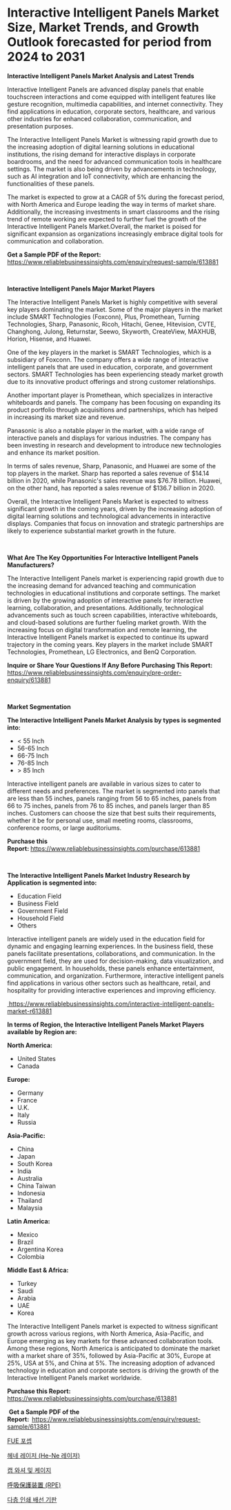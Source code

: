 <p><h1>Interactive Intelligent Panels Market Size, Market Trends, and Growth Outlook forecasted for period from 2024 to 2031</h1></p><p><strong>Interactive Intelligent Panels Market Analysis and Latest Trends</strong></p>
<p><p>Interactive Intelligent Panels are advanced display panels that enable touchscreen interactions and come equipped with intelligent features like gesture recognition, multimedia capabilities, and internet connectivity. They find applications in education, corporate sectors, healthcare, and various other industries for enhanced collaboration, communication, and presentation purposes.</p><p>The Interactive Intelligent Panels Market is witnessing rapid growth due to the increasing adoption of digital learning solutions in educational institutions, the rising demand for interactive displays in corporate boardrooms, and the need for advanced communication tools in healthcare settings. The market is also being driven by advancements in technology, such as AI integration and IoT connectivity, which are enhancing the functionalities of these panels.</p><p>The market is expected to grow at a CAGR of 5% during the forecast period, with North America and Europe leading the way in terms of market share. Additionally, the increasing investments in smart classrooms and the rising trend of remote working are expected to further fuel the growth of the Interactive Intelligent Panels Market.Overall, the market is poised for significant expansion as organizations increasingly embrace digital tools for communication and collaboration.</p></p>
<p><strong>Get a Sample PDF of the Report:&nbsp;</strong> <a href="https://www.reliablebusinessinsights.com/enquiry/request-sample/613881">https://www.reliablebusinessinsights.com/enquiry/request-sample/613881</a></p>
<p>&nbsp;</p>
<p><strong>Interactive Intelligent Panels Major Market Players</strong></p>
<p><p>The Interactive Intelligent Panels Market is highly competitive with several key players dominating the market. Some of the major players in the market include SMART Technologies (Foxconn), Plus, Promethean, Turning Technologies, Sharp, Panasonic, Ricoh, Hitachi, Genee, Hitevision, CVTE, Changhong, Julong, Returnstar, Seewo, Skyworth, CreateView, MAXHUB, Horion, Hisense, and Huawei.</p><p>One of the key players in the market is SMART Technologies, which is a subsidiary of Foxconn. The company offers a wide range of interactive intelligent panels that are used in education, corporate, and government sectors. SMART Technologies has been experiencing steady market growth due to its innovative product offerings and strong customer relationships.</p><p>Another important player is Promethean, which specializes in interactive whiteboards and panels. The company has been focusing on expanding its product portfolio through acquisitions and partnerships, which has helped in increasing its market size and revenue.</p><p>Panasonic is also a notable player in the market, with a wide range of interactive panels and displays for various industries. The company has been investing in research and development to introduce new technologies and enhance its market position.</p><p>In terms of sales revenue, Sharp, Panasonic, and Huawei are some of the top players in the market. Sharp has reported a sales revenue of $14.14 billion in 2020, while Panasonic's sales revenue was $76.78 billion. Huawei, on the other hand, has reported a sales revenue of $136.7 billion in 2020.</p><p>Overall, the Interactive Intelligent Panels Market is expected to witness significant growth in the coming years, driven by the increasing adoption of digital learning solutions and technological advancements in interactive displays. Companies that focus on innovation and strategic partnerships are likely to experience substantial market growth in the future.</p></p>
<p>&nbsp;</p>
<p><strong>What Are The Key Opportunities For Interactive Intelligent Panels Manufacturers?</strong></p>
<p><p>The Interactive Intelligent Panels market is experiencing rapid growth due to the increasing demand for advanced teaching and communication technologies in educational institutions and corporate settings. The market is driven by the growing adoption of interactive panels for interactive learning, collaboration, and presentations. Additionally, technological advancements such as touch screen capabilities, interactive whiteboards, and cloud-based solutions are further fueling market growth. With the increasing focus on digital transformation and remote learning, the Interactive Intelligent Panels market is expected to continue its upward trajectory in the coming years. Key players in the market include SMART Technologies, Promethean, LG Electronics, and BenQ Corporation.</p></p>
<p><strong>Inquire or Share Your Questions If Any Before Purchasing This Report:</strong> <a href="https://www.reliablebusinessinsights.com/enquiry/pre-order-enquiry/613881">https://www.reliablebusinessinsights.com/enquiry/pre-order-enquiry/613881</a></p>
<p>&nbsp;</p>
<p><strong>Market Segmentation</strong></p>
<p><strong>The Interactive Intelligent Panels Market Analysis by types is segmented into:</strong></p>
<p><ul><li>< 55 Inch</li><li>56-65 Inch</li><li>66-75 Inch</li><li>76-85 Inch</li><li>> 85 Inch</li></ul></p>
<p><p>Interactive intelligent panels are available in various sizes to cater to different needs and preferences. The market is segmented into panels that are less than 55 inches, panels ranging from 56 to 65 inches, panels from 66 to 75 inches, panels from 76 to 85 inches, and panels larger than 85 inches. Customers can choose the size that best suits their requirements, whether it be for personal use, small meeting rooms, classrooms, conference rooms, or large auditoriums.</p></p>
<p><strong>Purchase this Report:&nbsp;</strong><a href="https://www.reliablebusinessinsights.com/purchase/613881">https://www.reliablebusinessinsights.com/purchase/613881</a></p>
<p>&nbsp;</p>
<p><strong>The Interactive Intelligent Panels Market Industry Research by Application is segmented into:</strong></p>
<p><ul><li>Education Field</li><li>Business Field</li><li>Government Field</li><li>Household Field</li><li>Others</li></ul></p>
<p><p>Interactive intelligent panels are widely used in the education field for dynamic and engaging learning experiences. In the business field, these panels facilitate presentations, collaborations, and communication. In the government field, they are used for decision-making, data visualization, and public engagement. In households, these panels enhance entertainment, communication, and organization. Furthermore, interactive intelligent panels find applications in various other sectors such as healthcare, retail, and hospitality for providing interactive experiences and improving efficiency.</p></p>
<p><a href="https://www.reliablebusinessinsights.com/interactive-intelligent-panels-market-r613881">&nbsp;https://www.reliablebusinessinsights.com/interactive-intelligent-panels-market-r613881</a></p>
<p><strong>In terms of Region, the Interactive Intelligent Panels Market Players available by Region are:</strong></p>
<p>
    <p> <strong> North America: </strong>
        <ul>
            <li>United States</li>
            <li>Canada</li>
        </ul>
        </p> 
    <p> <strong> Europe: </strong>
        <ul>
            <li>Germany</li>
            <li>France</li>
            <li>U.K.</li>
            <li>Italy</li>
            <li>Russia</li>
        </ul>
        </p> 
    <p> <strong> Asia-Pacific: </strong>
        <ul>
            <li>China</li>
            <li>Japan</li>
            <li>South Korea</li>
            <li>India</li>
            <li>Australia</li>
            <li>China Taiwan</li>
            <li>Indonesia</li>
            <li>Thailand</li>
            <li>Malaysia</li>
        </ul>
        </p> 
    <p> <strong> Latin America: </strong>
        <ul>
            <li>Mexico</li>
            <li>Brazil</li>
            <li>Argentina Korea</li>
            <li>Colombia</li>
        </ul>
        </p> 
    <p> <strong> Middle East & Africa: </strong>
        <ul>
            <li>Turkey</li>
            <li>Saudi</li>
            <li>Arabia</li>
            <li>UAE</li>
            <li>Korea</li>
        </ul>
    </p>
    </p>
<p><p>The Interactive Intelligent Panels market is expected to witness significant growth across various regions, with North America, Asia-Pacific, and Europe emerging as key markets for these advanced collaboration tools. Among these regions, North America is anticipated to dominate the market with a market share of 35%, followed by Asia-Pacific at 30%, Europe at 25%, USA at 5%, and China at 5%. The increasing adoption of advanced technology in education and corporate sectors is driving the growth of the Interactive Intelligent Panels market worldwide.</p></p>
<p><strong>Purchase this Report: </strong><a href="https://www.reliablebusinessinsights.com/purchase/613881">https://www.reliablebusinessinsights.com/purchase/613881</a></p>
<p>&nbsp;<strong>Get a Sample PDF of the Report:&nbsp;&nbsp;</strong><a href="https://www.reliablebusinessinsights.com/enquiry/request-sample/613881">https://www.reliablebusinessinsights.com/enquiry/request-sample/613881</a></p>
<p><strong></strong></p>
<p><p><a href="https://github.com/regina00882/Market-Research-Report-List-1/blob/main/851456490897.md">FUE 포셉</a></p><p><a href="https://medium.com/@ethanmorar2011/%ED%97%AC%EB%A5%A8-%EB%84%A4%EC%98%A8-%EB%A0%88%EC%9D%B4%EC%A0%80-%EC%8B%9C%EC%9E%A5%EC%9D%80-%EC%8B%9C%EC%9E%A5-%EC%A0%90%EC%9C%A0%EC%9C%A8-%EC%8B%9C%EC%9E%A5-%ED%8A%B8%EB%A0%8C%EB%93%9C-%EB%B0%8F-%EC%8B%9C%EC%9E%A5-%EC%84%B1%EC%9E%A5%EC%97%90-%EB%8C%80%ED%95%9C-%EC%A0%95%EB%B3%B4%EB%A5%BC-%EC%A0%9C%EA%B3%B5%ED%95%A9%EB%8B%88%EB%8B%A4-8f53d7d70c17">헤네 레이저 (He-Ne 레이저)</a></p><p><a href="https://github.com/lzrvbyqzftro57/Market-Research-Report-List-2/blob/main/787513490899.md">캡 와셔 및 케이지</a></p><p><a href="https://github.com/hilmi-2a/Market-Research-Report-List-1/blob/main/498197999547.md">呼吸保護装置 (RPE)</a></p><p><a href="https://medium.com/@kalimetz2023/%EB%8B%A4%EC%A4%91%EC%B8%B5-%EC%9D%B8%EC%87%84-%EB%B0%B0%EC%84%A0-%EB%B3%B4%EB%93%9C-%EC%8B%9C%EC%9E%A5-%EB%B6%84%EC%84%9D-%EA%B8%80%EB%A1%9C%EB%B2%8C-%EC%82%B0%EC%97%85-%EC%A0%84%EB%A7%9D-%EB%B0%8F-%EC%98%88%EC%B8%A1-2024%EB%85%84%EB%B6%80%ED%84%B0-2031%EB%85%84-edb815b294c3">다층 인쇄 배선 기판</a></p></p>